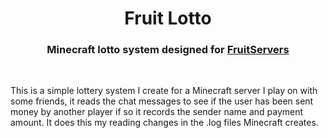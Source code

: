 <div align="center">

# Fruit Lotto
### Minecraft lotto system designed for [FruitServers](https://www.fruitservers.net/)

</div>

<br>

This is a simple lottery system I create for a Minecraft server I play on with some friends, 
it reads the chat messages to see if the user has been sent money by another player if so it records the sender name and payment amount. 
It does this my reading changes in the .log files Minecraft creates.
